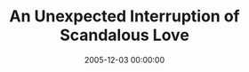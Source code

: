 ---
layout: series
series: "An Unexpected Interruption of Scandalous Love"
permalink: "/an-unexpected-interruption-of-scandalous-love/"
title: "An Unexpected Interruption of Scandalous Love"
date: 2005-12-03 00:00:00
endDate: 2005-12-24 00:00:00
description: "Sometimes our world seems to be one giant contradiction. And Christmas is no different. Its a time of warm family memories and fathers who dont talk to their children. A time of being thankful for how much we have and hurt by how much we dont. A time of nice spiritual feelings and a nagging feeling were on our own. Its the story of mankind."
src: "http://s3.amazonaws.com/crossroads-media/images/legacy/content/unexpected.jpg"
---